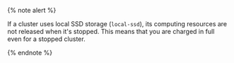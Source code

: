 {% note alert %}

If a cluster uses local SSD storage (`local-ssd`), its computing resources are not released when it's stopped. This means that you are charged in full even for a stopped cluster.

{% endnote %}
